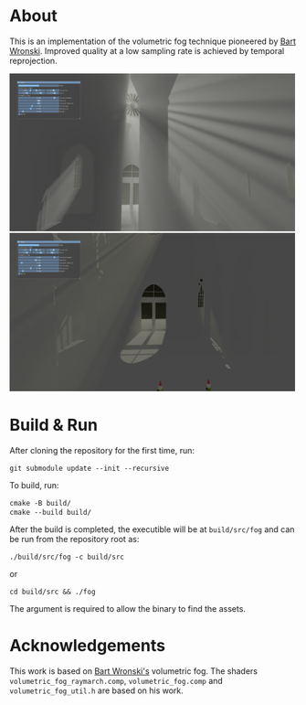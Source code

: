 # About
This is an implementation of the volumetric fog technique pioneered by [Bart Wronski](https://github.com/bartwronski/CSharpRenderer).
Improved quality at a low sampling rate is achieved by temporal reprojection.

<img src="Citadel1.png" alt="The inside of a citadel, with god rays coming in through a window" width="500"/>
<img src="Citadel2.png" alt="The inside of the same citadel, looking at the god rays from the side. Two sentinel gnomes watch over it." width="500"/>

# Build & Run
After cloning the repository for the first time, run:
```
git submodule update --init --recursive
```
To build, run:
```
cmake -B build/
cmake --build build/
```
After the build is completed, the executible will be at `build/src/fog` and can be run from the repository root as:
```
./build/src/fog -c build/src
```
or
```
cd build/src && ./fog
```
The argument is required to allow the binary to find the assets.

# Acknowledgements
This work is based on [Bart Wronski's](https://github.com/bartwronski/CSharpRenderer) volumetric fog. The shaders `volumetric_fog_raymarch.comp`, `volumetric_fog.comp` and `volumetric_fog_util.h` are based on his work.
